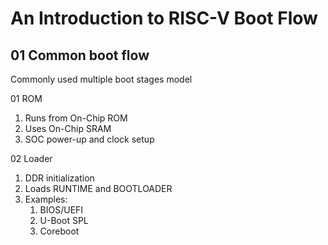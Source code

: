 # An Introduction to RISC-V Boot Flow

## 01 Common boot flow
Commonly used multiple boot stages model

01 ROM
 1. Runs from On-Chip ROM
 2. Uses On-Chip SRAM
 3. SOC power-up and clock setup

02 Loader
   1. DDR initialization
   2. Loads RUNTIME and BOOTLOADER
   3. Examples:
      1. BIOS/UEFI
      2. U-Boot SPL
      3. Coreboot